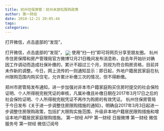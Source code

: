 ```yaml
---
title: 杭州住保房管：杭州未放松限购政策
author: 第一财经
date: 2018-12-21 20:05:44
tags: 
categories: 
---
```

打开微信，点击底部的“发现”，
<!-- more -->
打开微信，点击底部的“发现”，
<img align="center" border="0" src="https://imgcdn.yicai.com/uppics/images/2018/12/694c376952ee3a1b43914864da49766d.jpg" />
使用“扫一扫”即可将网页分享至朋友圈。
杭州市住房保障和房产管理局官方微博12月21日晚间发布消息称，自去年开始针对确因工作调动而造成社保补缴的，累计不超过三个月，则视为符合购房资格，目前并未作新的调整。 ​​​​
今日，网上流传的一则通知显示：即日起，外地户籍居民家庭在杭州限购范围内购买住宅，允许累计补缴三次的情况，但不得断缴。
 
 
郑州市房管局发布通知，进一步加强对非本市户籍家庭购买住房时提交的社会保险证明、个人所得税完税凭证的审核，凡属补缴且补缴日期在2017年3月17日之后的社会保险证明、个人所得税完税凭证不再作为购房的有效凭证。
杭州住保房管局于今日发布《关于进一步调整住房限购措施的通知》，明确自2017年3月3日起进一步调整住房限购政策，包括扩大限购实施范围、升级非本地户籍居民限购措施和增设本地户籍居民家庭限购措施。
第一财经
APP
第一财经
日报微博
第一财经
微信服务号
第一财经
微信订阅号

